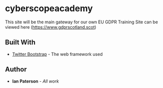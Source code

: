 # cyberscopeacademy
This site will be the main gateway for our own EU GDPR Training
Site can be viewed here (https://www.gdprscotland.scot)

## Built With

* [Twitter Bootstrap](https://getbootstrap.com/) - The web framework used

## Author

* **Ian Paterson** - *All work*